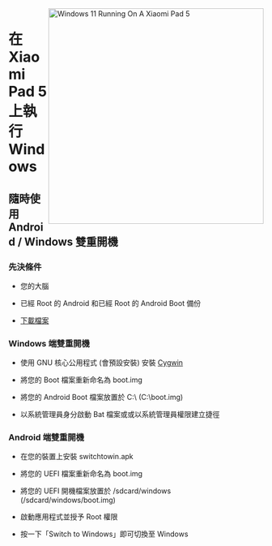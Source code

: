 <img align="right" src="https://raw.githubusercontent.com/erdilS/Port-Windows-11-Xiaomi-Pad-5/main/nabu.png" width="425" alt="Windows 11 Running On A Xiaomi Pad 5">


# 在 Xiaomi Pad 5 上執行 Windows

## 隨時使用 Android / Windows 雙重開機

### 先決條件

- 您的大腦

- 已經 Root 的 Android 和已經 Root 的 Android Boot 備份

- [下載檔案](https://github.com/erdilS/Port-Windows-11-Xiaomi-Pad-5/releases/tag/dualboot) 

### Windows 端雙重開機

- 使用 GNU 核心公用程式 (會預設安裝) 安裝 [Cygwin](https://www.cygwin.com/setup-x86_64.exe)

- 將您的 Boot 檔案重新命名為 boot.img

- 將您的 Android Boot 檔案放置於  C:\ (C:\boot.img)

- 以系統管理員身分啟動 Bat 檔案或或以系統管理員權限建立捷徑

### Android 端雙重開機

- 在您的裝置上安裝 switchtowin.apk

- 將您的 UEFI 檔案重新命名為 boot.img

- 將您的 UEFI 開機檔案放置於 /sdcard/windows (/sdcard/windows/boot.img)

- 啟動應用程式並授予 Root 權限

- 按一下「Switch to Windows」即可切換至 Windows

